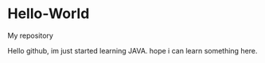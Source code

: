 # Hello-World
My repository

Hello github, im just started learning JAVA. hope i can learn something here.
